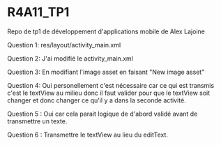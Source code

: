 # R4A11_TP1
Repo de tp1 de développement d'applications mobile de Alex Lajoine

Question 1:
res/layout/activity_main.xml

Question 2:
J'ai modifié le activity_main.xml

Question 3:
En modifiant l'image asset en faisant "New image asset"

Question 4:
Oui personellement c'est nécessaire car ce qui est transmis 
c'est le textView au milieu donc il faut valider pour que le textView soit 
changer et donc changer ce qu'il y a dans la seconde activité.

Question 5 :
Oui car cela parait logique de d'abord validé avant de transmettre un texte.

Question 6 :
Transmettre le textView au lieu du editText.


